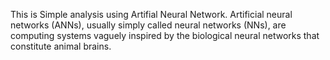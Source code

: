 This is Simple analysis using Artifial Neural Network.
Artificial neural networks (ANNs), usually simply called neural networks (NNs), are computing systems vaguely inspired by the biological neural networks that constitute animal brains.
